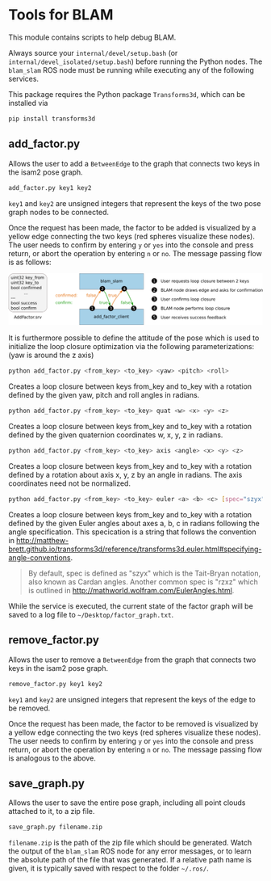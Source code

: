 # Tools for BLAM

This module contains scripts to help debug BLAM.

Always source your `internal/devel/setup.bash` (or `internal/devel_isolated/setup.bash`) before running the Python nodes. The `blam_slam` ROS node must be running while executing any of the following services.

This package requires the Python package `Transforms3d`, which can be installed via

```sh
pip install transforms3d
```

## add_factor.py

Allows the user to add a `BetweenEdge` to the graph that connects two keys in the isam2 pose graph.

```sh
add_factor.py key1 key2
```

`key1` and `key2` are unsigned integers that represent the keys of the two pose graph nodes to be connected.

Once the request has been made, the factor to be added is visualized by a yellow edge connecting the two keys (red spheres visualize these nodes). The user needs to confirm by entering `y` or `yes` into the console and press return, or abort the operation by entering `n` or `no`. The message passing flow is as follows:

![Loop closure confirmation diagram](loop_closure_confirmation.png)

It is furthermore possible to define the attitude of the pose which is used to initialize the loop closure
optimization via the following parameterizations: (yaw is around the z axis)

```sh
python add_factor.py <from_key> <to_key> <yaw> <pitch> <roll>
```

Creates a loop closure between keys from_key and to_key with a rotation defined by
the given yaw, pitch and roll angles in radians.

```sh
python add_factor.py <from_key> <to_key> quat <w> <x> <y> <z>
```

Creates a loop closure between keys from_key and to_key with a rotation defined by
the given quaternion coordinates w, x, y, z in radians.

```sh
python add_factor.py <from_key> <to_key> axis <angle> <x> <y> <z>
```

Creates a loop closure between keys from_key and to_key with a rotation defined by
a rotation about axis x, y, z by an angle in radians. The axis coordinates need not
be normalized.

```sh
python add_factor.py <from_key> <to_key> euler <a> <b> <c> [spec="szyx"]
```

Creates a loop closure between keys from_key and to_key with a rotation defined by
the given Euler angles about axes a, b, c in radians following the angle specification.
This specication is a string that follows the convention in http://matthew-brett.github.io/transforms3d/reference/transforms3d.euler.html#specifying-angle-conventions.

> By default, spec is defined as "szyx" which is the Tait-Bryan notation,
> also known as Cardan angles.
> Another common spec is "rzxz" which is outlined in http://mathworld.wolfram.com/EulerAngles.html.

While the service is executed, the current state of the factor graph will be saved to a log file to `~/Desktop/factor_graph.txt`.

## remove_factor.py

Allows the user to remove a `BetweenEdge` from the graph that connects two keys in the isam2 pose graph.

```sh
remove_factor.py key1 key2
```

`key1` and `key2` are unsigned integers that represent the keys of the edge to be removed.

Once the request has been made, the factor to be removed is visualized by a yellow edge connecting the two keys (red spheres visualize these nodes). The user needs to confirm by entering `y` or `yes` into the console and press return, or abort the operation by entering `n` or `no`. The message passing flow is analogous to the above.

## save_graph.py

Allows the user to save the entire pose graph, including all point clouds attached to it, to a zip file.

```sh
save_graph.py filename.zip
```

`filename.zip` is the path of the zip file which should be generated. Watch the output of the `blam_slam` ROS node for any error messages, or to learn the absolute path of the file that was generated. If a relative path name is given, it is typically saved with respect to the folder `~/.ros/`.
